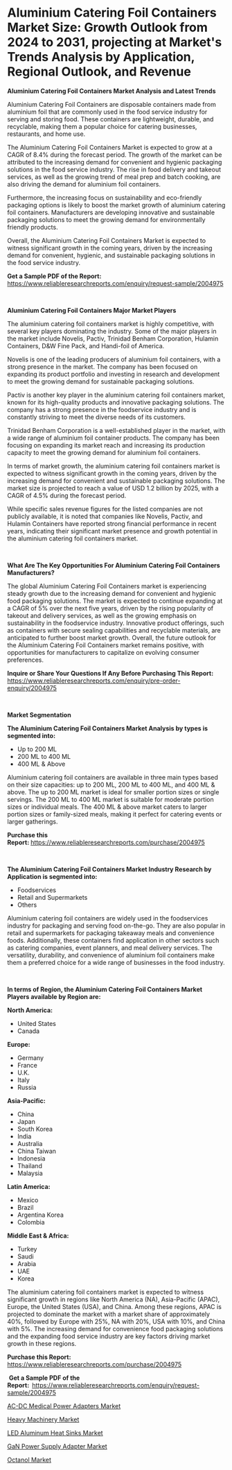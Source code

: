 <p><h1>Aluminium Catering Foil Containers Market Size: Growth Outlook from 2024 to 2031, projecting at Market's Trends Analysis by Application, Regional Outlook, and Revenue</h1></p><p><strong>Aluminium Catering Foil Containers Market Analysis and Latest Trends</strong></p>
<p><p>Aluminium Catering Foil Containers are disposable containers made from aluminium foil that are commonly used in the food service industry for serving and storing food. These containers are lightweight, durable, and recyclable, making them a popular choice for catering businesses, restaurants, and home use.</p><p>The Aluminium Catering Foil Containers Market is expected to grow at a CAGR of 8.4% during the forecast period. The growth of the market can be attributed to the increasing demand for convenient and hygienic packaging solutions in the food service industry. The rise in food delivery and takeout services, as well as the growing trend of meal prep and batch cooking, are also driving the demand for aluminium foil containers.</p><p>Furthermore, the increasing focus on sustainability and eco-friendly packaging options is likely to boost the market growth of aluminium catering foil containers. Manufacturers are developing innovative and sustainable packaging solutions to meet the growing demand for environmentally friendly products.</p><p>Overall, the Aluminium Catering Foil Containers Market is expected to witness significant growth in the coming years, driven by the increasing demand for convenient, hygienic, and sustainable packaging solutions in the food service industry.</p></p>
<p><strong>Get a Sample PDF of the Report:&nbsp;</strong> <a href="https://www.reliableresearchreports.com/enquiry/request-sample/2004975">https://www.reliableresearchreports.com/enquiry/request-sample/2004975</a></p>
<p>&nbsp;</p>
<p><strong>Aluminium Catering Foil Containers Major Market Players</strong></p>
<p><p>The aluminium catering foil containers market is highly competitive, with several key players dominating the industry. Some of the major players in the market include Novelis, Pactiv, Trinidad Benham Corporation, Hulamin Containers, D&W Fine Pack, and Handi-foil of America.</p><p>Novelis is one of the leading producers of aluminium foil containers, with a strong presence in the market. The company has been focused on expanding its product portfolio and investing in research and development to meet the growing demand for sustainable packaging solutions.</p><p>Pactiv is another key player in the aluminium catering foil containers market, known for its high-quality products and innovative packaging solutions. The company has a strong presence in the foodservice industry and is constantly striving to meet the diverse needs of its customers.</p><p>Trinidad Benham Corporation is a well-established player in the market, with a wide range of aluminium foil container products. The company has been focusing on expanding its market reach and increasing its production capacity to meet the growing demand for aluminium foil containers.</p><p>In terms of market growth, the aluminium catering foil containers market is expected to witness significant growth in the coming years, driven by the increasing demand for convenient and sustainable packaging solutions. The market size is projected to reach a value of USD 1.2 billion by 2025, with a CAGR of 4.5% during the forecast period.</p><p>While specific sales revenue figures for the listed companies are not publicly available, it is noted that companies like Novelis, Pactiv, and Hulamin Containers have reported strong financial performance in recent years, indicating their significant market presence and growth potential in the aluminium catering foil containers market.</p></p>
<p>&nbsp;</p>
<p><strong>What Are The Key Opportunities For Aluminium Catering Foil Containers Manufacturers?</strong></p>
<p><p>The global Aluminium Catering Foil Containers market is experiencing steady growth due to the increasing demand for convenient and hygienic food packaging solutions. The market is expected to continue expanding at a CAGR of 5% over the next five years, driven by the rising popularity of takeout and delivery services, as well as the growing emphasis on sustainability in the foodservice industry. Innovative product offerings, such as containers with secure sealing capabilities and recyclable materials, are anticipated to further boost market growth. Overall, the future outlook for the Aluminium Catering Foil Containers market remains positive, with opportunities for manufacturers to capitalize on evolving consumer preferences.</p></p>
<p><strong>Inquire or Share Your Questions If Any Before Purchasing This Report:</strong> <a href="https://www.reliableresearchreports.com/enquiry/pre-order-enquiry/2004975">https://www.reliableresearchreports.com/enquiry/pre-order-enquiry/2004975</a></p>
<p>&nbsp;</p>
<p><strong>Market Segmentation</strong></p>
<p><strong>The Aluminium Catering Foil Containers Market Analysis by types is segmented into:</strong></p>
<p><ul><li>Up to 200 ML</li><li>200 ML to 400 ML</li><li>400 ML & Above</li></ul></p>
<p><p>Aluminium catering foil containers are available in three main types based on their size capacities: up to 200 ML, 200 ML to 400 ML, and 400 ML & above. The up to 200 ML market is ideal for smaller portion sizes or single servings. The 200 ML to 400 ML market is suitable for moderate portion sizes or individual meals. The 400 ML & above market caters to larger portion sizes or family-sized meals, making it perfect for catering events or larger gatherings.</p></p>
<p><strong>Purchase this Report:&nbsp;</strong><a href="https://www.reliableresearchreports.com/purchase/2004975">https://www.reliableresearchreports.com/purchase/2004975</a></p>
<p>&nbsp;</p>
<p><strong>The Aluminium Catering Foil Containers Market Industry Research by Application is segmented into:</strong></p>
<p><ul><li>Foodservices</li><li>Retail and Supermarkets</li><li>Others</li></ul></p>
<p><p>Aluminium catering foil containers are widely used in the foodservices industry for packaging and serving food on-the-go. They are also popular in retail and supermarkets for packaging takeaway meals and convenience foods. Additionally, these containers find application in other sectors such as catering companies, event planners, and meal delivery services. The versatility, durability, and convenience of aluminium foil containers make them a preferred choice for a wide range of businesses in the food industry.</p></p>
<p>&nbsp;</p>
<p><strong>In terms of Region, the Aluminium Catering Foil Containers Market Players available by Region are:</strong></p>
<p>
    <p> <strong> North America: </strong>
        <ul>
            <li>United States</li>
            <li>Canada</li>
        </ul>
        </p> 
    <p> <strong> Europe: </strong>
        <ul>
            <li>Germany</li>
            <li>France</li>
            <li>U.K.</li>
            <li>Italy</li>
            <li>Russia</li>
        </ul>
        </p> 
    <p> <strong> Asia-Pacific: </strong>
        <ul>
            <li>China</li>
            <li>Japan</li>
            <li>South Korea</li>
            <li>India</li>
            <li>Australia</li>
            <li>China Taiwan</li>
            <li>Indonesia</li>
            <li>Thailand</li>
            <li>Malaysia</li>
        </ul>
        </p> 
    <p> <strong> Latin America: </strong>
        <ul>
            <li>Mexico</li>
            <li>Brazil</li>
            <li>Argentina Korea</li>
            <li>Colombia</li>
        </ul>
        </p> 
    <p> <strong> Middle East & Africa: </strong>
        <ul>
            <li>Turkey</li>
            <li>Saudi</li>
            <li>Arabia</li>
            <li>UAE</li>
            <li>Korea</li>
        </ul>
    </p>
    </p>
<p><p>The aluminium catering foil containers market is expected to witness significant growth in regions like North America (NA), Asia-Pacific (APAC), Europe, the United States (USA), and China. Among these regions, APAC is projected to dominate the market with a market share of approximately 40%, followed by Europe with 25%, NA with 20%, USA with 10%, and China with 5%. The increasing demand for convenience food packaging solutions and the expanding food service industry are key factors driving market growth in these regions.</p></p>
<p><strong>Purchase this Report: </strong><a href="https://www.reliableresearchreports.com/purchase/2004975">https://www.reliableresearchreports.com/purchase/2004975</a></p>
<p>&nbsp;<strong>Get a Sample PDF of the Report:&nbsp;&nbsp;</strong><a href="https://www.reliableresearchreports.com/enquiry/request-sample/2004975">https://www.reliableresearchreports.com/enquiry/request-sample/2004975</a></p>
<p><strong></strong></p>
<p><p><a href="https://cautious-neon-760.notion.site/AC-DC-Medical-Power-Adapters-Market-Size-Furnishes-Valuable-Information-Encompassing-Market-Share-M-58a7a500d4784ab7bc76e3e20d2b062b">AC-DC Medical Power Adapters Market</a></p><p><a href="https://view.publitas.com/reportprime-1/heavy-machinery-market-insights-market-players-and-forecast-till-2031/">Heavy Machinery Market</a></p><p><a href="https://gentle-editor-9db.notion.site/LED-Aluminum-Heat-Sinks-Market-Research-Report-Forecasted-for-Period-from-2024-2031-by-Market-Typ-5b614f2f1d664d79bbc741a36e868210">LED Aluminum Heat Sinks Market</a></p><p><a href="https://spotless-saver-8fd.notion.site/GaN-Power-Supply-Adapter-Market-Share-Market-New-Trends-Analysis-Report-By-Type-By-Application-B-9f4fee50c89841298c90fcbe46b8253f">GaN Power Supply Adapter Market</a></p><p><a href="https://view.publitas.com/reportprime-1/octanol-market-size-market-trends-and-growth-outlook-forecasted-for-period-from-2024-to-2031/">Octanol Market</a></p></p>